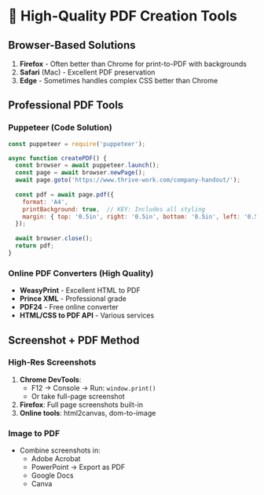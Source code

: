 # 🚀 High-Quality PDF Creation Tools

## Browser-Based Solutions
1. **Firefox** - Often better than Chrome for print-to-PDF with backgrounds
2. **Safari** (Mac) - Excellent PDF preservation
3. **Edge** - Sometimes handles complex CSS better than Chrome

## Professional PDF Tools

### **Puppeteer (Code Solution)**
```javascript
const puppeteer = require('puppeteer');

async function createPDF() {
  const browser = await puppeteer.launch();
  const page = await browser.newPage();
  await page.goto('https://www.thrive-work.com/company-handout/');
  
  const pdf = await page.pdf({
    format: 'A4',
    printBackground: true,  // KEY: Includes all styling
    margin: { top: '0.5in', right: '0.5in', bottom: '0.5in', left: '0.5in' }
  });
  
  await browser.close();
  return pdf;
}
```

### **Online PDF Converters (High Quality)**
- **WeasyPrint** - Excellent HTML to PDF
- **Prince XML** - Professional grade
- **PDF24** - Free online converter
- **HTML/CSS to PDF API** - Various services

## Screenshot + PDF Method

### **High-Res Screenshots**
1. **Chrome DevTools**: 
   - F12 → Console → Run: `window.print()`
   - Or take full-page screenshot
2. **Firefox**: Full page screenshots built-in
3. **Online tools**: html2canvas, dom-to-image

### **Image to PDF**
- Combine screenshots in:
  - Adobe Acrobat
  - PowerPoint → Export as PDF
  - Google Docs
  - Canva